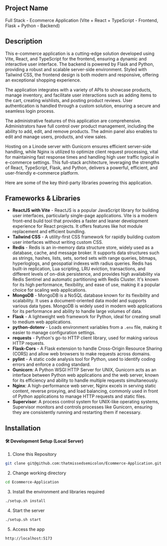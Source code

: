 ## Project Name
Full Stack - Ecommerce Application (Vite + React + TypeScript -  Frontend, Flask + Python - Backend)

## Description

This e-commerce application is a cutting-edge solution developed using Vite, React, and TypeScript for the frontend, ensuring a dynamic and interactive user interface. The backend is powered by Flask and Python, providing a robust and scalable server-side environment. Styled with Tailwind CSS, the frontend design is both modern and responsive, offering an exceptional shopping experience.

The application integrates with a variety of APIs to showcase products, manage inventory, and facilitate user interactions such as adding items to the cart, creating wishlists, and posting product reviews. User authentication is handled through a custom solution, ensuring a secure and seamless login process.

The administrative features of this application are comprehensive. Administrators have full control over product management, including the ability to add, edit, and remove products. The admin panel also enables to edit and manage users, products, and view sales.

Hosting on a Linode server with Gunicorn ensures efficient server-side handling, while Nginx is utilized to optimize client request processing, vital for maintaining fast response times and handling high user traffic typical in e-commerce settings. This full-stack architecture, leveraging the strengths of React, TypeScript, Flask, and Python, delivers a powerful, efficient, and user-friendly e-commerce platform.

Here are some of the key third-party libraries powering this application.

## Frameworks & Libraries
- **ReactJS with Vite** - ReactJS is a popular JavaScript library for building user interfaces, particularly single-page applications. Vite is a modern front-end build tool that provides a faster and leaner development experience for React projects. It offers features like hot module replacement and efficient bundling.
- **Tailwind CSS** - A utility-first CSS framework for rapidly building custom user interfaces without writing custom CSS.
- **Redis** - Redis is an in-memory data structure store, widely used as a database, cache, and message broker. It supports data structures such as strings, hashes, lists, sets, sorted sets with range queries, bitmaps, hyperloglogs, and geospatial indexes with radius queries. Redis has built-in replication, Lua scripting, LRU eviction, transactions, and different levels of on-disk persistence, and provides high availability via Redis Sentinel and automatic partitioning with Redis Cluster. It's known for its high performance, flexibility, and ease of use, making it a popular choice for scaling web applications.
- **MongoDB** - MongoDB is a NoSQL database known for its flexibility and scalability. It uses a document-oriented data model and supports various data types. MongoDB is widely used in modern web applications for its performance and ability to handle large volumes of data.
- **Flask** - A lightweight web framework for Python, ideal for creating small to medium web applications.
- **python-dotenv** - Loads environment variables from a `.env` file, making it easier to manage configuration settings.
- **requests** - Python's go-to HTTP client library, used for making various HTTP requests.
- **Flask-Cors** - A Flask extension to handle Cross-Origin Resource Sharing (CORS) and allow web browsers to make requests across domains.
- **pylint** - A static code analysis tool for Python, used to identify coding errors and enforce a coding standard.
- **Gunicorn**: A Python WSGI HTTP Server for UNIX, Gunicorn acts as an interface between Python web applications and the web server, known for its efficiency and ability to handle multiple requests simultaneously.
- **Nginx**: A high-performance web server, Nginx excels in serving static content, reverse proxying, and load balancing, commonly used in front of Python applications to manage HTTP requests and static files.
- **Supervisor**: A process control system for UNIX-like operating systems, Supervisor monitors and controls processes like Gunicorn, ensuring they are consistently running and restarting them if necessary.

## Installation

#### 🛠 Development Setup (Local Server)

1. Clone this Repository 
  ```sh
  git clone git@github.com:thatmissedsemicolon/Ecommerce-Application.git
  ``` 
2. Change working directory 
  ```sh
  cd Ecommerce-Application
  ```
3. Install the environment and libraries required
  ```sh
  ./setup.sh install
  ``` 
4. Start the server
  ```sh
  ./setup.sh start
  ``` 
5. Access the app 
  ```sh
  http://localhost:5173
  ```